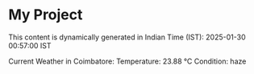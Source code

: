 # My Project

This content is dynamically generated in Indian Time (IST): 2025-01-30 00:57:00 IST


Current Weather in Coimbatore:
Temperature: 23.88 °C
Condition: haze
